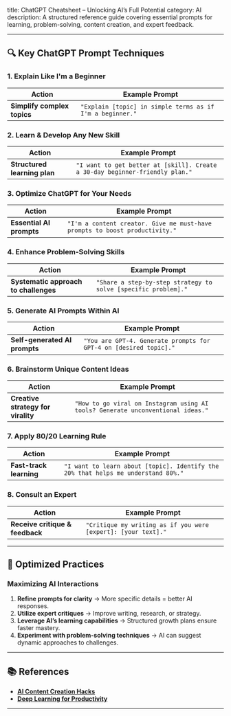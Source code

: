 title: ChatGPT Cheatsheet – Unlocking AI’s Full Potential
category: AI 
description: A structured reference guide covering essential prompts for learning, problem-solving, content creation, and expert feedback.

---

## 🔍 **Key ChatGPT Prompt Techniques**

### **1. Explain Like I'm a Beginner**

| Action                            | Example Prompt                                              |
| --------------------------------- | ----------------------------------------------------------- |
| **Simplify complex topics** | `"Explain [topic] in simple terms as if I'm a beginner."` |

### **2. Learn & Develop Any New Skill**

| Action                             | Example Prompt                                                                 |
| ---------------------------------- | ------------------------------------------------------------------------------ |
| **Structured learning plan** | `"I want to get better at [skill]. Create a 30-day beginner-friendly plan."` |

### **3. Optimize ChatGPT for Your Needs**

| Action                         | Example Prompt                                                                |
| ------------------------------ | ----------------------------------------------------------------------------- |
| **Essential AI prompts** | `"I'm a content creator. Give me must-have prompts to boost productivity."` |

### **4. Enhance Problem-Solving Skills**

| Action                                      | Example Prompt                                                   |
| ------------------------------------------- | ---------------------------------------------------------------- |
| **Systematic approach to challenges** | `"Share a step-by-step strategy to solve [specific problem]."` |

### **5. Generate AI Prompts Within AI**

| Action                              | Example Prompt                                                      |
| ----------------------------------- | ------------------------------------------------------------------- |
| **Self-generated AI prompts** | `"You are GPT-4. Generate prompts for GPT-4 on [desired topic]."` |

### **6. Brainstorm Unique Content Ideas**

| Action                                   | Example Prompt                                                                    |
| ---------------------------------------- | --------------------------------------------------------------------------------- |
| **Creative strategy for virality** | `"How to go viral on Instagram using AI tools? Generate unconventional ideas."` |

### **7. Apply 80/20 Learning Rule**

| Action                        | Example Prompt                                                                      |
| ----------------------------- | ----------------------------------------------------------------------------------- |
| **Fast-track learning** | `"I want to learn about [topic]. Identify the 20% that helps me understand 80%."` |

### **8. Consult an Expert**

| Action                                | Example Prompt                                                  |
| ------------------------------------- | --------------------------------------------------------------- |
| **Receive critique & feedback** | `"Critique my writing as if you were [expert]: [your text]."` |

---

## 🔄 **Optimized Practices**

### **Maximizing AI Interactions**

1. **Refine prompts for clarity** → More specific details = better AI responses.
2. **Utilize expert critiques** → Improve writing, research, or strategy.
3. **Leverage AI’s learning capabilities** → Structured growth plans ensure faster mastery.
4. **Experiment with problem-solving techniques** → AI can suggest dynamic approaches to challenges.

---

## 📚 **References**

- **[AI Content Creation Hacks](https://www.openai.com/blog/)**
- **[Deep Learning for Productivity](https://huggingface.co/docs/)**

---
